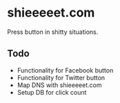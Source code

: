 # shieeeeet.com

Press button in shitty situations. 

## Todo

* Functionality for Facebook button
* Functionality for Twitter button
* Map DNS with shieeeeet.com
* Setup DB for click count
